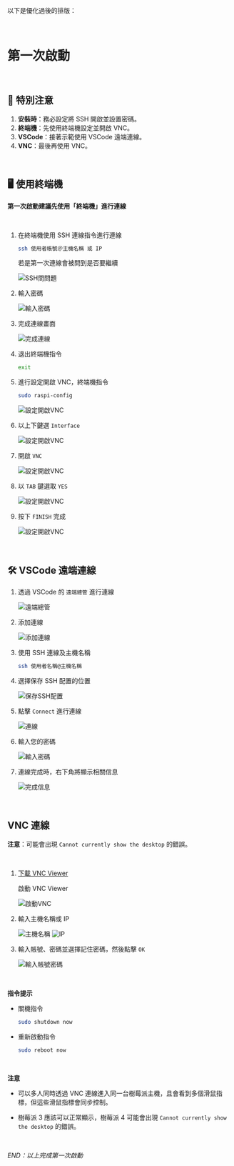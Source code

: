 以下是優化過後的排版：

</br>

# 第一次啟動

</br>

## 📌 特別注意
1. **安裝時**：務必設定將 SSH 開啟並設置密碼。
2. **終端機**：先使用終端機設定並開啟 VNC。
3. **VSCode**：接著示範使用 VSCode 遠端連線。
4. **VNC**：最後再使用 VNC。

</br>

## 🖥️ 使用終端機

**第一次啟動建議先使用「終端機」進行連線**

</br>

1. 在終端機使用 SSH 連線指令進行連線
    ```bash
    ssh 使用者帳號＠主機名稱 或 IP
    ```
    若是第一次連線會被問到是否要繼續

    ![SSH問問題](images/img_01.png)

2. 輸入密碼

    ![輸入密碼](images/img_02.png)

3. 完成連線畫面

    ![完成連線](images/img_03.png)

4. 退出終端機指令

    ```bash
    exit
    ```

5. 進行設定開啟 VNC，終端機指令

    ```bash
    sudo raspi-config
    ```
    ![設定開啟VNC](images/img_04.png)

6. 以上下鍵選 `Interface`
   
   ![設定開啟VNC](images/img_05.png)

7. 開啟 `VNC`
   
   ![設定開啟VNC](images/img_06.png)

8. 以 `TAB` 鍵選取 `YES`

    ![設定開啟VNC](images/img_07.png)

9. 按下 `FINISH` 完成

    ![設定開啟VNC](images/img_08.png)


</br>

## 🛠️ VSCode 遠端連線

1. 透過 VSCode 的 `遠端總管` 進行連線

    ![遠端總管](images/img_09.png)

2. 添加連線

    ![添加連線](images/img_10.png)

3. 使用 SSH 連線及主機名稱

    ```bash
    ssh 使用者名稱@主機名稱
    ```

4. 選擇保存 SSH 配置的位置

    ![保存SSH配置](images/img_11.png)

5. 點擊 `Connect` 進行連線

    ![連線](images/img_12.png)

6. 輸入您的密碼

    ![輸入密碼](images/img_14.png)

7. 連線完成時，右下角將顯示相關信息

    ![完成信息](images/img_15.png)

</br>


## VNC 連線

**注意**：可能會出現 `Cannot currently show the desktop` 的錯誤。

</br>

1. [下載 VNC Viewer](https://www.realvnc.com/en/connect/download/viewer/)
   
    啟動 VNC Viewer

    ![啟動VNC](images/img_31.png)

2. 輸入主機名稱或 IP

    ![主機名稱](images/img_32.png)
    ![IP](images/img_33.png)

3. 輸入帳號、密碼並選擇記住密碼，然後點擊 `OK`

    ![輸入帳號密碼](images/img_35.png)

</br>

**指令提示**

- 關機指令

    ```bash
    sudo shutdown now
    ```

- 重新啟動指令

    ```bash
    sudo reboot now
    ```
</br>

**注意**

- 可以多人同時透過 VNC 連線進入同一台樹莓派主機，且會看到多個滑鼠指標，但這些滑鼠指標會同步控制。

- 樹莓派 3 應該可以正常顯示，樹莓派 4 可能會出現 `Cannot currently show the desktop` 的錯誤。

</br>

_END：以上完成第一次啟動_